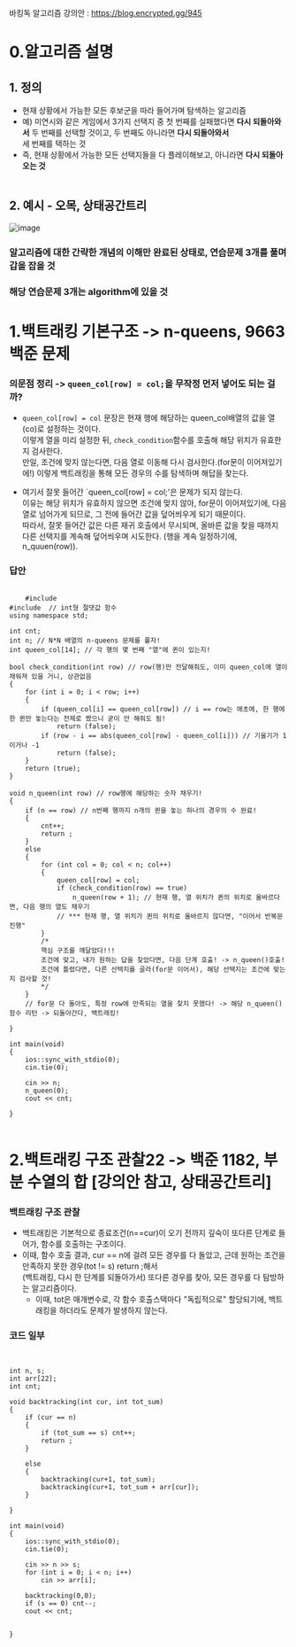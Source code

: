 바킹독 알고리즘 강의안 : https://blog.encrypted.gg/945

0.알고리즘 설명
===
## 1. 정의
  - 현재 상황에서 가능한 모든 후보군을 따라 들어가며 탐색하는 알고리즘
  - 예) 미연시와 같은 게임에서 3가지 선택지 중 첫 번째를 실패했다면 **다시 되돌아와서** 두 번째를 선택할 것이고, 두 번째도 아니라면 **다시 되돌아와서** </br>
  세 번째를 택하는 것
  - 즉, 현재 상황에서 가능한 모든 선택지들을 다 플레이해보고, 아니라면 **다시 되돌아오는 것**
</br></br>

## 2. 예시 - 오목, 상태공간트리
![image](https://github.com/minjikimkim2222/study/assets/96869808/29f6e22b-f3bc-4a8f-9be6-6bd5a8e6677a)

### 알고리즘에 대한 간략한 개념의 이해만 완료된 상태로, 연습문제 3개를 풀며 갑을 잡을 것
### 해당 연습문제 3개는 algorithm에 있을 것

1.백트래킹 기본구조 -> n-queens, 9663 백준 문제
===
### 의문점 정리 -> `queen_col[row] = col;`을 무작정 먼저 넣어도 되는 걸까?
  - `queen_col[row] = col` 문장은 현재 행에 해당하는 queen_col배열의 값을 열(co)로 설정하는 것이다. </br>
  이렇게 열을 미리 설정한 뒤, `check_condition`함수를 호출해 해당 위치가 유효한지 검사한다. </br>
  만일, 조건에 맞지 않는다면, 다음 열로 이동해 다시 검사한다.(for문이 이어져있기에!) 이렇게 백트래킹을 통해 모든 경우의 수를 탐색하며 해답을 찾는다.

  - 여기서 잘못 들어간 `queen_col[row] = col;'은 문제가 되지 않는다. </br>
  이유는 해당 위치가 유효하지 않으면 조건에 맞지 않아, for문이 이어져있기에, 다음 열로 넘어가게 되므로, 그 전에 들어간 값을 덮어씌우게 되기 때문이다.</br>
  따라서, 잘못 들어간 값은 다른 재귀 호출에서 무시되며, 올바른 값을 찾을 때까지 다른 선택지를 계속해 덮어씌우며 시도한다. (행을 계속 일정하기에, n_quuen(row)).

### 답안
<pre>
  <code>
    #include <iostream>
#include <cstdlib> // int형 절댓값 함수
using namespace std;

int cnt;
int n; // N*N 배열의 n-queens 문제를 풀자!
int queen_col[14]; // 각 행의 몇 번째 "열"에 퀸이 있는지!

bool check_condition(int row) // row(행)만 전달해줘도, 이미 queen_col에 열이 채워져 있을 거니, 상관없음
{
    for (int i = 0; i < row; i++)
    {
        if (queen_col[i] == queen_col[row]) // i == row는 애초에, 한 행에 한 퀸만 놓는다는 전제로 짰으니 굳이 안 해줘도 됨!
            return (false);
        if (row - i == abs(queen_col[row] - queen_col[i])) // 기울기가 1이거나 -1
            return (false);
    }
    return (true);
}

void n_queen(int row) // row행에 해당하는 숫자 채우기!
{
    if (n == row) // n번째 행까지 n개의 퀸을 놓는 하나의 경우의 수 완료!
    {
        cnt++;
        return ;
    }
    else
    {
        for (int col = 0; col < n; col++)
        {
            queen_col[row] = col;
            if (check_condition(row) == true)
                n_queen(row + 1); // 현재 행, 열 위치가 퀸의 위치로 올바르다면, 다음 행의 열도 채우기
            // *** 현재 행, 열 위치가 퀸의 위치로 올바르지 않다면, "이어서 반복문 진행"
        }
        /*
        핵심 구조를 깨달았다!!!
        조건에 맞고, 내가 원하는 답을 찾았다면, 다음 단계 호출! -> n_queen()호출!
        조건에 틀렸다면, 다른 선택지를 골라(for문 이어서), 해당 선택지는 조건에 맞는지 검사할 것!
        */
    }
    // for문 다 돌아도, 특정 row에 만족되는 열을 찾지 못했다! -> 해당 n_queen()함수 리턴 -> 되돌아간다, 백트래킹!

}

int main(void)
{
    ios::sync_with_stdio(0);
    cin.tie(0);

    cin >> n;
    n_queen(0);
    cout << cnt;

}
  </code>
</pre>

2.백트래킹 구조 관찰22 -> 백준 1182, 부분 수열의 합 [강의안 참고, 상태공간트리]
==

### 백트래킹 구조 관찰
  - 백트래킹은 기본적으로 종료조건(n==cur)이 오기 전까지 깊숙이 또다른 단계로 들어가, 함수를 호출하는 구조이다.
  - 이때, 함수 호출 결과, cur == n에 걸려 모든 경우를 다 돌았고, 근데 원하는 조건을 만족하지 못한 경우(tot != s) return ;해서 </br>
  (백트래킹, 다시 한 단계를 되돌아가서) 또다른 경우를 찾아, 모든 경우를 다 탐방하는 알고리즘이다.
      - 이때, tot은 매개변수로, 각 함수 호출스택마다 "독립적으로" 할당되기에, 백트래킹을 하더라도 문제가 발생하지 않는다.
### 코드 일부
<pre>
  <code>
    
int n, s;
int arr[22];
int cnt;

void backtracking(int cur, int tot_sum)
{
    if (cur == n)
    {
        if (tot_sum == s) cnt++;
        return ;
    }

    else
    {
        backtracking(cur+1, tot_sum);
        backtracking(cur+1, tot_sum + arr[cur]);
    }

}

int main(void)
{
    ios::sync_with_stdio(0);
    cin.tie(0);

    cin >> n >> s;
    for (int i = 0; i < n; i++)
        cin >> arr[i];
    
    backtracking(0,0);
    if (s == 0) cnt--;
    cout << cnt;


}
  </code>
</pre>
